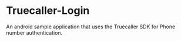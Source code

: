 # Truecaller-Login
An android sample application that uses the Truecaller SDK for Phone number authentication.
